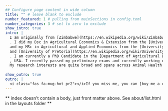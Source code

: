 ```yaml
---
## Configure page content in wide column
title: "" # leave blank to exclude
number_featured: 1 # pulling from mainSections in config.toml
number_categories: 3 # set to zero to exclude
show_intro: true
intro: |
  I am originally from [Zimbabwe](https://en.wikipedia.org/wiki/Zimbabwe)
  . I did my Bsc in Agricultural Economics & Extension from the [University of Zimbabwe](https://en.wikipedia.org/wiki/University_of_Zimbabwe)
  and my MSc in Agricultural and Applied Economics from the [University of Zimbabwe](https://en.wikipedia.org/wiki/University_of_Zimbabwe)
  and [University of Pretoria](https://en.wikipedia.org/wiki/University_of_Pretoria)
  . I am currently a PhD Candidate in the [Department of Agricultural Economics at Kansas State University](https://www.ageconomics.k-state.edu/)
  , USA. I recently passed my preliminary exams and currently working on developing my dissertation proposal! I am part of the Wider Economy Impacts (WEI) theme of the [Global Burden  of Animal Diseases (GBADs)](https://animalhealthmetrics.org/) program. My current research focuses on production, demand and trade effects of animal disease events.
  My research interests are quite broad and spans across Animal Health Economics, Trade, Production Economics, Demand & Price Analysis, Risk & Insurance, Impact Evaluation, Agricultural & Food Policy and Environmental & Natural Resources Economics__
  
show_outro: true
outro: |
  <i class="fas fa-mug-hot pr2"></i>If you miss me, you can [buy me a coffee](https://ko-fi.com/)!
---
```


** index doesn't contain a body, just front matter above.
See about/list.html in the layouts folder **

